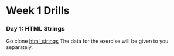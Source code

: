 # Week 1 Drills


### Day 1: HTML Strings

Go clone [html_strings](https://github.com/sf-wdi-25/html_strings)
The data for the exercise will be given to you separately.

<!--
### Day 2: Topic
### Day 3: Topic
### Day 4: Topic
 -->
